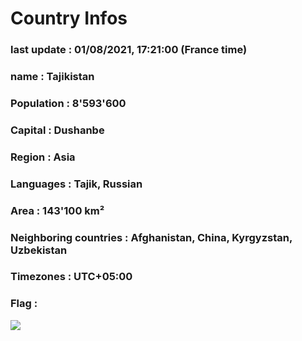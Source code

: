 # Country  Infos
### last update : 01/08/2021, 17:21:00 (France time)

### name : Tajikistan
### Population : 8'593'600
### Capital : Dushanbe
### Region : Asia
### Languages : Tajik, Russian
### Area : 143'100 km²
### Neighboring countries : Afghanistan, China, Kyrgyzstan, Uzbekistan
### Timezones : UTC+05:00

### Flag :
![](https://restcountries.eu/data/tjk.svg)